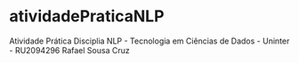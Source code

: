 # atividadePraticaNLP
Atividade Prática Disciplia NLP - Tecnologia em Ciências de Dados - Uninter - RU2094296 Rafael Sousa Cruz
